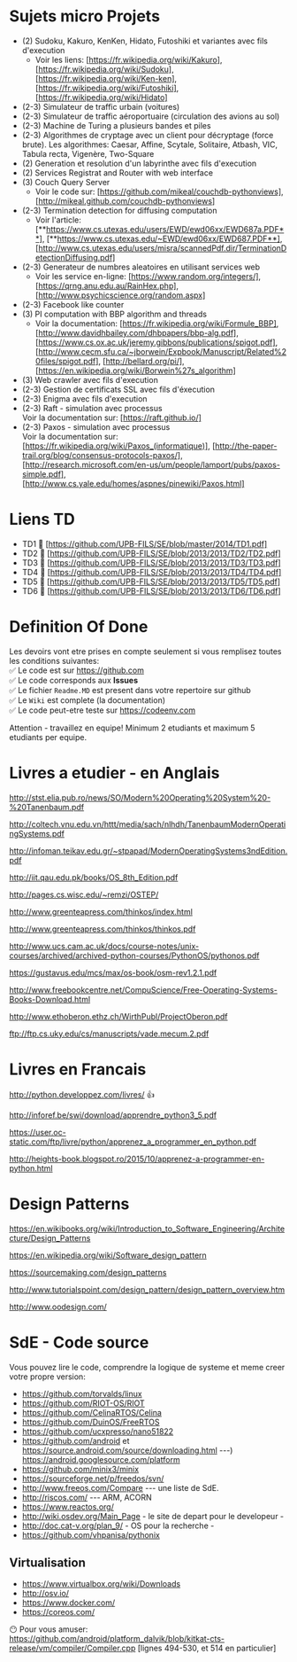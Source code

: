 # Sujets micro Projets

- (2) Sudoku, Kakuro, KenKen, Hidato, Futoshiki et variantes avec fils d'execution  
  - Voir les liens: [https://fr.wikipedia.org/wiki/Kakuro], [https://fr.wikipedia.org/wiki/Sudoku], [https://fr.wikipedia.org/wiki/Ken-ken], [https://fr.wikipedia.org/wiki/Futoshiki], [https://fr.wikipedia.org/wiki/Hidato]
- (2-3) Simulateur de traffic urbain (voitures)
- (2-3) Simulateur de traffic aéroportuaire (circulation des avions au sol)
- (2-3) Machine de Turing a plusieurs bandes et piles
- (2-3) Algorithmes de cryptage avec un client pour décryptage (force brute). Les algorithmes: Caesar, Affine, Scytale, Solitaire, Atbash, VIC, Tabula recta, Vigenère, Two-Square 
- (2) Generation et resolution d'un labyrinthe avec fils d'execution
- (2) Services Registrat and Router with web interface
- (3) Couch Query Server  
  - Voir le code sur: [https://github.com/mikeal/couchdb-pythonviews], [http://mikeal.github.com/couchdb-pythonviews]
- (2-3) Termination detection for diffusing computation  
  - Voir l'article: [**https://www.cs.utexas.edu/users/EWD/ewd06xx/EWD687a.PDF**], [**https://www.cs.utexas.edu/~EWD/ewd06xx/EWD687.PDF**], [http://www.cs.utexas.edu/users/misra/scannedPdf.dir/TerminationDetectionDiffusing.pdf]
- (2-3) Generateur de numbres aleatoires en utilisant services web  
  - Voir les service en-ligne: [https://www.random.org/integers/], [https://qrng.anu.edu.au/RainHex.php], [http://www.psychicscience.org/random.aspx]
- (2-3) Facebook like counter
- (3) PI computation with BBP algorithm and threads  
  - Voir la documentation: [https://fr.wikipedia.org/wiki/Formule_BBP], [http://www.davidhbailey.com/dhbpapers/bbp-alg.pdf], [https://www.cs.ox.ac.uk/jeremy.gibbons/publications/spigot.pdf], [http://www.cecm.sfu.ca/~jborwein/Expbook/Manuscript/Related%20files/spigot.pdf], [http://bellard.org/pi/], [https://en.wikipedia.org/wiki/Borwein%27s_algorithm]
- (3) Web crawler avec fils d'execution
- (2-3) Gestion de certificats SSL avec fils d'éxecution
- (2-3) Enigma avec fils d'execution
- (2-3) Raft - simulation avec processus  
Voir la documentation sur: [https://raft.github.io/]
- (2-3) Paxos - simulation avec processus  
Voir la documentation sur: [https://fr.wikipedia.org/wiki/Paxos_(informatique)], [http://the-paper-trail.org/blog/consensus-protocols-paxos/], [http://research.microsoft.com/en-us/um/people/lamport/pubs/paxos-simple.pdf], [http://www.cs.yale.edu/homes/aspnes/pinewiki/Paxos.html]

# Liens TD
* TD1 :link: [https://github.com/UPB-FILS/SE/blob/master/2014/TD1.pdf]
* TD2 :link: [https://github.com/UPB-FILS/SE/blob/2013/2013/TD2/TD2.pdf]
* TD3 :link: [https://github.com/UPB-FILS/SE/blob/2013/2013/TD3/TD3.pdf]
* TD4 :link: [https://github.com/UPB-FILS/SE/blob/2013/2013/TD4/TD4.pdf]
* TD5 :link: [https://github.com/UPB-FILS/SE/blob/2013/2013/TD5/TD5.pdf]
* TD6 :link: [https://github.com/UPB-FILS/SE/blob/2013/2013/TD6/TD6.pdf]

# Definition Of Done
Les devoirs vont etre prises en compte seulement si vous remplisez toutes les conditions suivantes:  
:white_check_mark: Le code est sur https://github.com  
:white_check_mark: Le code corresponds aux **Issues**  
:white_check_mark: Le fichier `Readme.MD` est present dans votre repertoire sur github  
:white_check_mark: Le `Wiki` est complete (la documentation)  
:white_check_mark: Le code peut-etre teste sur https://codeenv.com

Attention - travaillez en equipe! Minimum 2 etudiants et maximum 5 etudiants per equipe.

Livres a etudier - en Anglais
====

http://stst.elia.pub.ro/news/SO/Modern%20Operating%20System%20-%20Tanenbaum.pdf

http://coltech.vnu.edu.vn/httt/media/sach/nlhdh/TanenbaumModernOperatingSystems.pdf

http://infoman.teikav.edu.gr/~stpapad/ModernOperatingSystems3ndEdition.pdf

http://iit.qau.edu.pk/books/OS_8th_Edition.pdf

http://pages.cs.wisc.edu/~remzi/OSTEP/

http://www.greenteapress.com/thinkos/index.html

http://www.greenteapress.com/thinkos/thinkos.pdf

http://www.ucs.cam.ac.uk/docs/course-notes/unix-courses/archived/archived-python-courses/PythonOS/pythonos.pdf

https://gustavus.edu/mcs/max/os-book/osm-rev1.2.1.pdf

http://www.freebookcentre.net/CompuScience/Free-Operating-Systems-Books-Download.html

http://www.ethoberon.ethz.ch/WirthPubl/ProjectOberon.pdf

ftp://ftp.cs.uky.edu/cs/manuscripts/vade.mecum.2.pdf



Livres en Francais
====

http://python.developpez.com/livres/ :+1:

http://inforef.be/swi/download/apprendre_python3_5.pdf

https://user.oc-static.com/ftp/livre/python/apprenez_a_programmer_en_python.pdf

http://heights-book.blogspot.ro/2015/10/apprenez-a-programmer-en-python.html


Design Patterns
====

https://en.wikibooks.org/wiki/Introduction_to_Software_Engineering/Architecture/Design_Patterns

https://en.wikipedia.org/wiki/Software_design_pattern

https://sourcemaking.com/design_patterns

http://www.tutorialspoint.com/design_pattern/design_pattern_overview.htm

http://www.oodesign.com/


SdE - Code source
====
Vous pouvez lire le code, comprendre la logique de systeme et meme creer votre propre version:
* https://github.com/torvalds/linux
* https://github.com/RIOT-OS/RIOT
* https://github.com/CelinaRTOS/Celina
* https://github.com/DuinOS/FreeRTOS
* https://github.com/ucxpresso/nano51822
* https://github.com/android et https://source.android.com/source/downloading.html ---) https://android.googlesource.com/platform 
* https://github.com/minix3/minix
* https://sourceforge.net/p/freedos/svn/
* http://www.freeos.com/Compare --- une liste de SdE.
* http://riscos.com/ --- ARM, ACORN
* https://www.reactos.org/
* http://wiki.osdev.org/Main_Page - le site de depart pour le developeur -
* http://doc.cat-v.org/plan_9/ - OS pour la recherche -
* https://github.com/vhpanisa/pythonix


Virtualisation
----
* https://www.virtualbox.org/wiki/Downloads
* http://osv.io/
* https://www.docker.com/
* https://coreos.com/


:no_mouth: Pour vous amuser: https://github.com/android/platform_dalvik/blob/kitkat-cts-release/vm/compiler/Compiler.cpp [lignes 494-530, et 514 en particulier]
